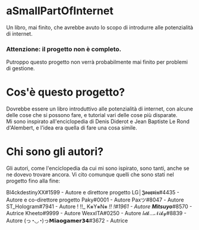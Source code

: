 # aSmallPartOfInternet
Un libro, mai finito, che avrebbe avuto lo scopo di introdurre alle potenzialità di internet.

### Attenzione: il progetto non è completo.
Putroppo questo progetto non verrà probabilmente mai finito per problemi di gestione.

# Cos'è questo progetto?
Dovrebbe essere un libro introduttivo alle potenzialità di internet, con alcune delle cose che si possono fare, e tutorial vari delle cose più disparate. <br>
Mi sono inspirato all'enciclopedia di Denis Diderot e Jean Baptiste Le Rond d'Alembert, e l'idea era quella di fare una cosa simile.

# Chi sono gli autori?
Gli autori, come l'enciclopedia da cui mi sono ispirato, sono tanti, anche se ne dovevo trovare ancora.
Vi cito comunque quelli che sono stati nel progetto fino alla fine:

Bl4ckdestinyXX#1599 - Autore e direttore progetto
LG│𝕵𝖔𝖆𝖖𝖚𝖎𝖓#4435 - Autore e co-direttore progetto
Paky#0001 - Autore
Paxツ#8047 - Autore
ST_Hologram#7941 - Autore
! !!_ K⨳Y⨳N⨳ _!! !#1961 - Autore
__Mitsuyo___#8570 - Autrice
Kheeto#9999 - Autore
WexxITA#0250 - Autore
𝐼𝒹𝓀...𝒩𝒾𝓀𝓎#8839 - Autore
(っ◔◡◔)っ𝗠𝗶𝗮𝗼𝗴𝗮𝗺𝗲𝗿𝟯𝟰#3672 - Autrice
